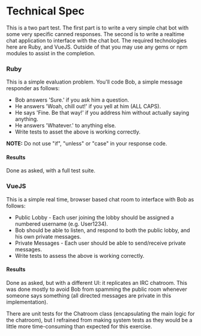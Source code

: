 # Technical Spec

This is a two part test. The first part is to write a very simple chat bot with some very specific canned responses. The
second is to write a realtime chat application to interface with the chat bot. The required technologies here are Ruby, and VueJS. Outside of that you may use any gems or npm modules to assist in the completion.

### Ruby
This is a simple evaluation problem. You'll code Bob, a simple message responder as follows:

* Bob answers 'Sure.' if you ask him a question.
* He answers 'Woah, chill out!' if you yell at him (ALL CAPS).
* He says 'Fine. Be that way!' if you address him without actually saying anything.
* He answers 'Whatever.' to anything else.
* Write tests to asset the above is working correctly.

**NOTE:** Do not use "if", "unless" or "case" in your response code.

#### Results

Done as asked, with a full test suite.

### VueJS
This is a simple real time, browser based chat room to interface with Bob as follows:

* Public Lobby - Each user joining the lobby should be assigned a numbered username (e.g. User1234).
* Bob should be able to listen, and respond to both the public lobby, and his own private messages.
* Private Messages - Each user should be able to send/receive private messages.
* Write tests to assess the above is working correctly.

#### Results

Done as asked, but with a different UI: it replicates an IRC chatroom. This was done mostly to avoid Bob from spamming the public room whenever someone says something (all directed messages are private in this implementation).

There are unit tests for the Chatroom class (encapsulating the main logic for the chatroom), but I refrained from making system tests as they would be a little more time-consuming than expected for this exercise.
